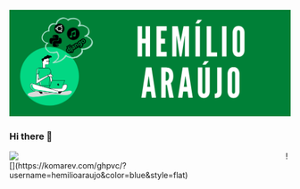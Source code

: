 ![cabeçalho](https://github.com/hemilioaraujo/hemilioaraujo/blob/main/images/Hem%C3%ADlio%20Ara%C3%BAjo.png)

### Hi there 👋

<!--
**hemilioaraujo/hemilioaraujo** is a ✨ _special_ ✨ repository because its `README.md` (this file) appears on your GitHub profile.

Here are some ideas to get you started:

- 🔭 I’m currently working on ...
- 🌱 I’m currently learning ...
- 👯 I’m looking to collaborate on ...
- 🤔 I’m looking for help with ...
- 💬 Ask me about ...
- 📫 How to reach me: ...
- 😄 Pronouns: ...
- ⚡ Fun fact: ...
-->


<td><img width="495px" align="left" src="https://github-readme-stats.vercel.app/api?username=hemilioaraujo&theme=buefy"/>
![](https://komarev.com/ghpvc/?username=hemilioaraujo&color=blue&style=flat)
